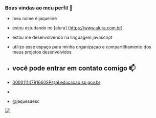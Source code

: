 ### Boas vindas ao meu perfil 🖤

- meu nome é jaqueline 

- estou estudando no [alura] (https://www.alura.com.br)
- estou me desenvolvendo na linguagem javascript
- utilizo esse espaço para minha organizaçao e compartilhamento dos meus projetos desenvolvidos

- ## você pode entrar em contato comigo 📫

- 00001114791660SP@al.educacao.sp.gov.br
- 
- @jaquesaesc

![](https://media1.tenor.com/m/keN09rQiWvMAAAAC/love-quotes.gif)

